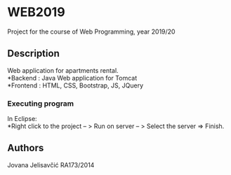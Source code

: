 # WEB2019

Project for the course of Web Programming, year 2019/20

## Description

Web application for apartments rental.  <br />
*Backend : Java Web application for Tomcat  <br />
*Frontend : HTML, CSS, Bootstrap, JS, JQuery  <br />


### Executing program

In Eclipse:  <br />
*Right click to the project – > Run on server – > Select the server => Finish.


## Authors

Jovana Jelisavčić RA173/2014


